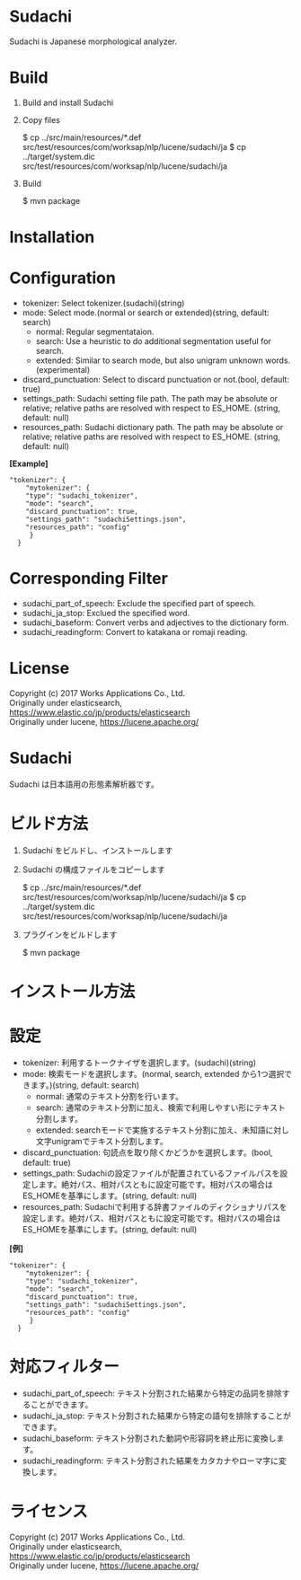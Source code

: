 # Sudachi
Sudachi is Japanese morphological analyzer.

# Build

1. Build and install Sudachi
2. Copy files

   $ cp ../src/main/resources/*.def src/test/resources/com/worksap/nlp/lucene/sudachi/ja
   $ cp ../target/system.dic src/test/resources/com/worksap/nlp/lucene/sudachi/ja
3. Build

   $ mvn package

# Installation


# Configuration
- tokenizer: Select tokenizer.(sudachi)(string)  
- mode: Select mode.(normal or search or extended)(string, default: search)  
	- normal: Regular segmentataion.  
	- search: Use a heuristic to do additional
 segmentation useful for search.  
	- extended: Similar to search mode, but also unigram unknown words. (experimental)  
- discard\_punctuation: Select to discard punctuation or not.(bool, default: true)  
- settings\_path: Sudachi setting file path. The path may be absolute or relative; relative paths are resolved with respect to ES\_HOME. (string, default: null)  
- resources_path: Sudachi dictionary path. The path may be absolute or relative; relative paths are resolved with respect to ES\_HOME. (string, default: null)  

**[Example]** 

    "tokenizer": {
        "mytokenizer": {
		"type": "sudachi_tokenizer",
		"mode": "search",
		"discard_punctuation": true,
		"settings_path": "sudachiSettings.json",
		"resources_path": "config"
         }
      } 

# Corresponding Filter
- sudachi\_part\_of\_speech: Exclude the specified part of speech.  
- sudachi\_ja\_stop: Exclued the specified word.  
- sudachi\_baseform: Convert verbs and adjectives to the dictionary form.  
- sudachi\_readingform: Convert to katakana or romaji reading.  

# License
Copyright (c) 2017 Works Applications Co., Ltd.  
Originally under elasticsearch, https://www.elastic.co/jp/products/elasticsearch  
Originally under lucene, https://lucene.apache.org/
 
# Sudachi
Sudachi は日本語用の形態素解析器です。

# ビルド方法

1. Sudachi をビルドし、インストールします
2. Sudachi の構成ファイルをコピーします

   $ cp ../src/main/resources/*.def src/test/resources/com/worksap/nlp/lucene/sudachi/ja
   $ cp ../target/system.dic src/test/resources/com/worksap/nlp/lucene/sudachi/ja
3. プラグインをビルドします

   $ mvn package

# インストール方法


# 設定
- tokenizer: 利用するトークナイザを選択します。(sudachi)(string)  
- mode: 検索モードを選択します。(normal, search, extended から1つ選択できます。)(string, default: search)  
	- normal: 通常のテキスト分割を行います。  
	- search: 通常のテキスト分割に加え、検索で利用しやすい形にテキスト分割します。  
	- extended: searchモードで実施するテキスト分割に加え、未知語に対し文字unigramでテキスト分割します。  
- discard\_punctuation: 句読点を取り除くかどうかを選択します。(bool, default: true)  
- settings\_path: Sudachiの設定ファイルが配置されているファイルパスを設定します。絶対パス、相対パスともに設定可能です。相対パスの場合はES\_HOMEを基準にします。(string, default: null)  
- resources_path: Sudachiで利用する辞書ファイルのディクショナリパスを設定します。絶対パス、相対パスともに設定可能です。相対パスの場合はES\_HOMEを基準にします。(string, default: null)  

**[例]** 

    "tokenizer": {
        "mytokenizer": {
		"type": "sudachi_tokenizer",
		"mode": "search",
		"discard_punctuation": true,
		"settings_path": "sudachiSettings.json",
		"resources_path": "config"
         }
      } 

# 対応フィルター
- sudachi\_part\_of\_speech: テキスト分割された結果から特定の品詞を排除することができます。  
- sudachi\_ja\_stop: テキスト分割された結果から特定の語句を排除することができます。  
- sudachi\_baseform: テキスト分割された動詞や形容詞を終止形に変換します。  
- sudachi\_readingform: テキスト分割された結果をカタカナやローマ字に変換します。  

# ライセンス
Copyright (c) 2017 Works Applications Co., Ltd.  
Originally under elasticsearch, https://www.elastic.co/jp/products/elasticsearch  
Originally under lucene, https://lucene.apache.org/